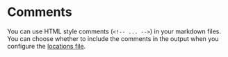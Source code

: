 <!--
# Copyright 2022, 2024 IBM Inc. All rights reserved
# SPDX-License-Identifier: Apache2.0
# Last updated: 2024-04-03
-->

# Comments

You can use HTML style comments (<code>&lt;!-- ... --&gt;</code>) in your markdown files. You can choose whether to include the comments in the output when you configure the [locations file](setup.md). 

